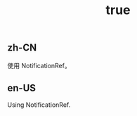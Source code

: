 ﻿---
order: 7
title:
  zh-CN: NotificationRef
  en-US: NotificationRef
---

## zh-CN

使用 NotificationRef。

## en-US

Using NotificationRef.
